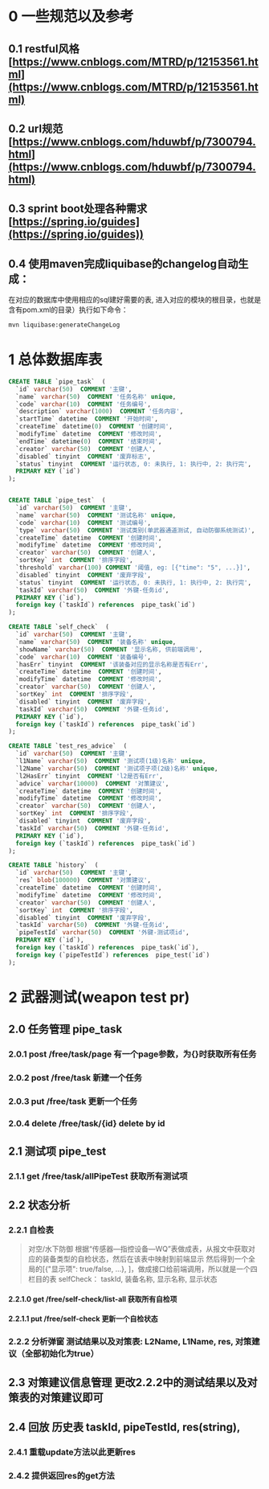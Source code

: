 # 0 一些规范以及参考
## 0.1 restful风格 [https://www.cnblogs.com/MTRD/p/12153561.html](https://www.cnblogs.com/MTRD/p/12153561.html)
## 0.2 url规范 [https://www.cnblogs.com/hduwbf/p/7300794.html](https://www.cnblogs.com/hduwbf/p/7300794.html)
## 0.3 sprint boot处理各种需求[https://spring.io/guides](https://spring.io/guides))
## 0.4 使用maven完成liquibase的changelog自动生成：
在对应的数据库中使用相应的sql建好需要的表, 进入对应的模块的根目录，也就是含有pom.xml的目录）执行如下命令：
```sh
mvn liquibase:generateChangeLog
```
# 1 总体数据库表
```sql
CREATE TABLE `pipe_task`  (
  `id` varchar(50)  COMMENT '主键',
  `name` varchar(50)  COMMENT '任务名称' unique,
  `code` varchar(10)  COMMENT '任务编号',
  `description` varchar(1000)  COMMENT '任务内容',
  `startTime` datetime  COMMENT '开始时间',
  `createTime` datetime(0)  COMMENT '创建时间',
  `modifyTime` datetime  COMMENT '修改时间',
  `endTime` datetime(0)  COMMENT '结束时间',
  `creator` varchar(50)  COMMENT '创建人',
  `disabled` tinyint  COMMENT '废弃标志',
  `status` tinyint  COMMENT '运行状态, 0: 未执行, 1: 执行中, 2: 执行完',
  PRIMARY KEY (`id`)
);


CREATE TABLE `pipe_test`  (
  `id` varchar(50)  COMMENT '主键',
  `name` varchar(50)  COMMENT '测试名称' unique,
  `code` varchar(10)  COMMENT '测试编号',
  `type` varchar(50)  COMMENT '测试类别(单武器通道测试, 自动防御系统测试)',
  `createTime` datetime  COMMENT '创建时间',
  `modifyTime` datetime  COMMENT '修改时间',
  `creator` varchar(50)  COMMENT '创建人',
  `sortKey` int  COMMENT '排序字段',
  `threshold` varchar(100) COMMENT '阈值, eg: [{"time": "5", ...}]',
  `disabled` tinyint  COMMENT '废弃字段',
  `status` tinyint  COMMENT '运行状态, 0: 未执行, 1: 执行中, 2: 执行完',
  `taskId` varchar(50)  COMMENT '外键-任务id',
  PRIMARY KEY (`id`),
  foreign key (`taskId`) references  pipe_task(`id`)
);

CREATE TABLE `self_check`  (
  `id` varchar(50)  COMMENT '主键',
  `name` varchar(50)  COMMENT '装备名称' unique,
  `showName` varchar(50)  COMMENT '显示名称, 供前端调用',
  `code` varchar(10)  COMMENT '装备编号',
  `hasErr` tinyint  COMMENT '该装备对应的显示名称是否有Err',
  `createTime` datetime  COMMENT '创建时间',
  `modifyTime` datetime  COMMENT '修改时间',
  `creator` varchar(50)  COMMENT '创建人',
  `sortKey` int  COMMENT '排序字段',
  `disabled` tinyint  COMMENT '废弃字段',
  `taskId` varchar(50)  COMMENT '外键-任务id',
  PRIMARY KEY (`id`),
  foreign key (`taskId`) references  pipe_task(`id`)
);

CREATE TABLE `test_res_advice`  (
  `id` varchar(50)  COMMENT '主键',
  `l1Name` varchar(50)  COMMENT '测试项(1级)名称' unique,
  `l2Name` varchar(50)  COMMENT '测试项子项(2级)名称' unique,
  `l2HasErr` tinyint  COMMENT 'l2是否有Err',
  `advice` varchar(10000)  COMMENT '对策建议',
  `createTime` datetime  COMMENT '创建时间',
  `modifyTime` datetime  COMMENT '修改时间',
  `creator` varchar(50)  COMMENT '创建人',
  `sortKey` int  COMMENT '排序字段',
  `disabled` tinyint  COMMENT '废弃字段',
  `taskId` varchar(50)  COMMENT '外键-任务id',
  PRIMARY KEY (`id`),
  foreign key (`taskId`) references  pipe_task(`id`)
);

CREATE TABLE `history`  (
  `id` varchar(50)  COMMENT '主键',
  `res` blob(100000)  COMMENT '对策建议',
  `createTime` datetime  COMMENT '创建时间',
  `modifyTime` datetime  COMMENT '修改时间',
  `creator` varchar(50)  COMMENT '创建人',
  `sortKey` int  COMMENT '排序字段',
  `disabled` tinyint  COMMENT '废弃字段',
  `taskId` varchar(50)  COMMENT '外键-任务id',
  `pipeTestId` varchar(50)  COMMENT '外键-测试项id',
  PRIMARY KEY (`id`),
  foreign key (`taskId`) references  pipe_task(`id`),
  foreign key (`pipeTestId`) references  pipe_test(`id`)
);
```

# 2 武器测试(weapon test pr)
## 2.0 任务管理 pipe_task
### 2.0.1 post /free/task/page 有一个page参数，为{}时获取所有任务
### 2.0.2 post /free/task 新建一个任务
### 2.0.3 put /free/task 更新一个任务
### 2.0.4 delete /free/task/{id} delete by id

## 2.1 测试项 pipe_test
### 2.1.1 get /free/task/allPipeTest 获取所有测试项

## 2.2 状态分析
### 2.2.1  自检表 
> 对空/水下防御 根据“传感器—指控设备—WQ”表做成表，从报文中获取对应的装备类型的自检状态，然后在该表中映射到前端显示
> 然后得到一个全局的[{"显示项": true/false, ...}, ]，做成接口给前端调用，所以就是一个四栏目的表 selfCheck： 
> taskId, 装备名称, 显示名称, 显示状态
#### 2.2.1.0 get /free/self-check/list-all 获取所有自检项
#### 2.2.1.1 put /free/self-check 更新一个自检状态

### 2.2.2 分析弹窗 测试结果以及对策表: L2Name, L1Name, res, 对策建议（全部初始化为true）

## 2.3 对策建议信息管理 更改2.2.2中的测试结果以及对策表的对策建议即可

## 2.4 回放 历史表 taskId, pipeTestId, res(string), 
### 2.4.1 重载update方法以此更新res
### 2.4.2 提供返回res的get方法

